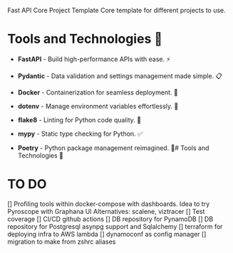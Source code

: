 
Fast API Core Project Template
Core template for different projects to use.

# Tools and Technologies 🚀

- **FastAPI** - Build high-performance APIs with ease. ⚡
- **Pydantic** - Data validation and settings management made simple. 📋

- **Docker** - Containerization for seamless deployment. 🐳

- **dotenv** - Manage environment variables effortlessly. 🌱

- **flake8** - Linting for Python code quality. 🧐
- **mypy** - Static type checking for Python. ✅
- **Poetry** - Python package management reimagined. 🎵# Tools and Technologies 🚀

# TO DO 

[] Profiling tools within docker-compose with dashboards. 
Idea to try Pyroscope with Graphana UI 
Alternatives: scalene, viztracer
[] Test coverage 
[] CI/CD github actions
[] DB repository for PynamoDB
[] DB repository for Postgresql asynpg support and Sqlalchemy
[] terraform for deploying infra to AWS lambda
[] dynamoconf as config manager
[] migration to make from zshrc aliases
